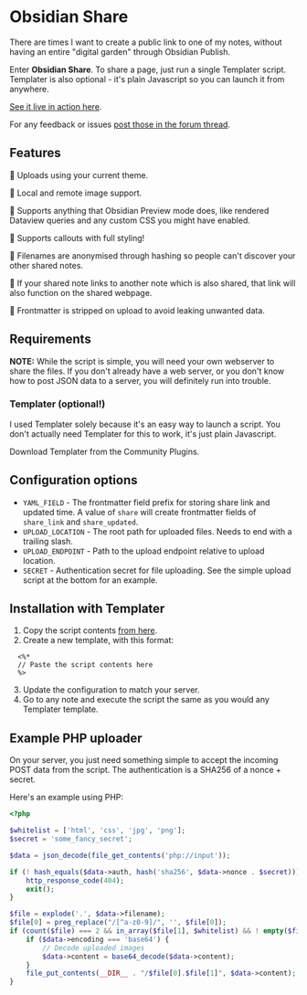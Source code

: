 # Obsidian Share

There are times I want to create a public link to one of my notes, without having an entire "digital garden" through Obsidian Publish.

Enter **Obsidian Share**. To share a page, just run a single Templater script. Templater is also optional - it's plain Javascript so you can launch it from anywhere.

[See it live in action here](https://share.alan.fyi/572e1ae4a0aeadf5943862d1deaf8fe6.html).

For any feedback or issues [post those in the forum thread](https://forum.obsidian.md/t/obsidian-share-publicly-share-notes-without-needing-a-full-digital-garden-supports-themes-images-callouts-and-more/).

## Features

🔹 Uploads using your current theme.

🔹 Local and remote image support.

🔹 Supports anything that Obsidian Preview mode does, like rendered Dataview queries and any custom CSS you might have enabled.

🔹 Supports callouts with full styling!

🔹 Filenames are anonymised through hashing so people can't discover your other shared notes.

🔹 If your shared note links to another note which is also shared, that link will also function on the shared webpage.

🔹 Frontmatter is stripped on upload to avoid leaking unwanted data.

## Requirements

**NOTE:** While the script is simple, you will need your own webserver to share the files. If you don't already have a web server, or you don't know how to post JSON data to a server, you will definitely run into trouble.

### Templater (optional!)
I used Templater solely because it's an easy way to launch a script. You don't actually need Templater for this to work, it's just plain Javascript.

Download Templater from the Community Plugins.

## Configuration options

- `YAML_FIELD` - The frontmatter field prefix for storing share link and updated time. A value of `share` will create frontmatter fields of `share_link` and `share_updated`.
- `UPLOAD_LOCATION` - The root path for uploaded files. Needs to end with a trailing slash.
- `UPLOAD_ENDPOINT` - Path to the upload endpoint relative to  upload location.
- `SECRET` - Authentication secret for file uploading. See the simple upload script at the bottom for an example.

## Installation with Templater

1. Copy the script contents [from here](https://github.com/alangrainger/obsidian-share/blob/main/obsidian-share.js).
2. Create a new template, with this format:
```
  <%*
  // Paste the script contents here
  %> 
```
3. Update the configuration to match your server.
4. Go to any note and execute the script the same as you would any Templater template.

## Example PHP uploader

On your server, you just need something simple to accept the incoming POST data from the script. The authentication is a SHA256 of a nonce + secret.

Here's an example using PHP:

```php
<?php

$whitelist = ['html', 'css', 'jpg', 'png'];
$secret = 'some_fancy_secret';

$data = json_decode(file_get_contents('php://input'));

if (! hash_equals($data->auth, hash('sha256', $data->nonce . $secret))) {
    http_response_code(404);
    exit();
}

$file = explode('.', $data->filename);
$file[0] = preg_replace("/[^a-z0-9]/", '', $file[0]);
if (count($file) === 2 && in_array($file[1], $whitelist) && ! empty($file[0])) {
    if ($data->encoding === 'base64') {
        // Decode uploaded images
        $data->content = base64_decode($data->content);
    }
    file_put_contents(__DIR__ . "/$file[0].$file[1]", $data->content);
}
```
